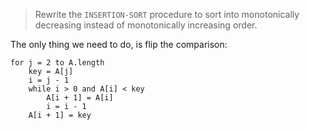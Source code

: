 > Rewrite the `INSERTION-SORT` procedure to sort into monotonically decreasing
> instead of monotonically increasing order.

The only thing we need to do, is flip the comparison:

    for j = 2 to A.length
        key = A[j]
        i = j - 1
        while i > 0 and A[i] < key
            A[i + 1] = A[i]
            i = i - 1
        A[i + 1] = key
